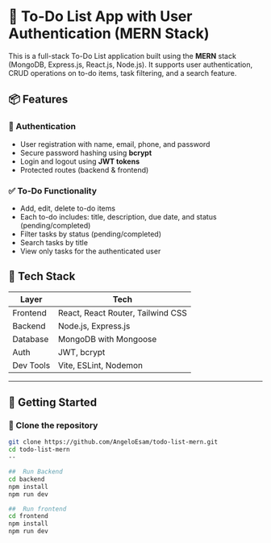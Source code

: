 # 📝 To-Do List App with User Authentication (MERN Stack)

This is a full-stack To-Do List application built using the **MERN** stack (MongoDB, Express.js, React.js, Node.js). It supports user authentication, CRUD operations on to-do items, task filtering, and a search feature.

## 📦 Features

### 🔐 Authentication
- User registration with name, email, phone, and password
- Secure password hashing using **bcrypt**
- Login and logout using **JWT tokens**
- Protected routes (backend & frontend)

### ✅ To-Do Functionality
- Add, edit, delete to-do items
- Each to-do includes: title, description, due date, and status (pending/completed)
- Filter tasks by status (pending/completed)
- Search tasks by title
- View only tasks for the authenticated user

## 🧰 Tech Stack

| Layer      | Tech                           |
|------------|--------------------------------|
| Frontend   | React, React Router, Tailwind CSS |
| Backend    | Node.js, Express.js            |
| Database   | MongoDB with Mongoose          |
| Auth       | JWT, bcrypt                    |
| Dev Tools  | Vite, ESLint, Nodemon          |

---

## 🚀 Getting Started

### 📁 Clone the repository

```bash
git clone https://github.com/AngeloEsam/todo-list-mern.git
cd todo-list-mern
--

##  Run Backend
cd backend
npm install
npm run dev

##  Run frontend
cd frontend
npm install
npm run dev
